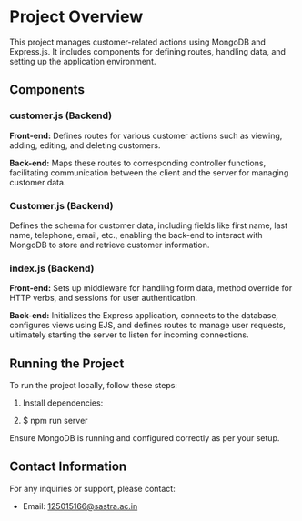 # Project Overview

This project manages customer-related actions using MongoDB and Express.js. It includes components for defining routes, handling data, and setting up the application environment.

## Components

### **customer.js (Backend)**

**Front-end:** Defines routes for various customer actions such as viewing, adding, editing, and deleting customers.

**Back-end:** Maps these routes to corresponding controller functions, facilitating communication between the client and the server for managing customer data.

### **Customer.js (Backend)**

Defines the schema for customer data, including fields like first name, last name, telephone, email, etc., enabling the back-end to interact with MongoDB to store and retrieve customer information.

### **index.js (Backend)**

**Front-end:** Sets up middleware for handling form data, method override for HTTP verbs, and sessions for user authentication.

**Back-end:** Initializes the Express application, connects to the database, configures views using EJS, and defines routes to manage user requests, ultimately starting the server to listen for incoming connections.

## Running the Project

To run the project locally, follow these steps:

1. Install dependencies:

2. $ npm run server


Ensure MongoDB is running and configured correctly as per your setup.

## Contact Information

For any inquiries or support, please contact:
- Email: 125015166@sastra.ac.in

